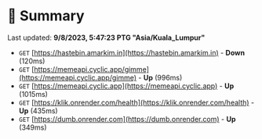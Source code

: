 # 📖 Summary
Last updated: **9/8/2023, 5:47:23 PTG "Asia/Kuala_Lumpur"**

- `GET` [https://hastebin.amarkim.in](https://hastebin.amarkim.in) - **Down** (120ms)
- `GET` [https://memeapi.cyclic.app/gimme](https://memeapi.cyclic.app/gimme) - **Up** (996ms)
- `GET` [https://memeapi.cyclic.app](https://memeapi.cyclic.app) - **Up** (1015ms)
- `GET` [https://klik.onrender.com/health](https://klik.onrender.com/health) - **Up** (435ms)
- `GET` [https://dumb.onrender.com](https://dumb.onrender.com) - **Up** (349ms)
